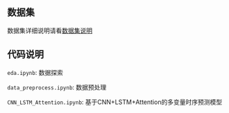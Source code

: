 ## 数据集

数据集详细说明请看[数据集说明](data%2Fserverless%2FREADME.md)

## 代码说明

`eda.ipynb`: 数据探索

`data_preprocess.ipynb`: 数据预处理

`CNN_LSTM_Attention.ipynb`: 基于CNN+LSTM+Attention的多变量时序预测模型